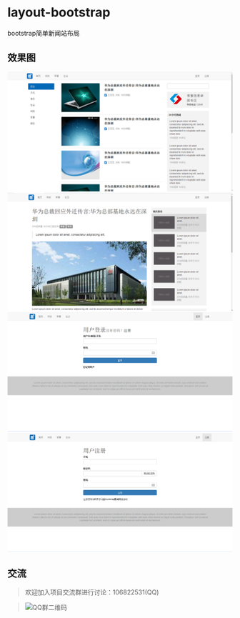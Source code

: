 # layout-bootstrap
bootstrap简单新闻站布局

## 效果图
![首页](https://github.com/wmhello/layout-bootstrap/raw/master/Screenshots/index.png)
![新闻页](https://github.com/wmhello/layout-bootstrap/raw/master/Screenshots/news.png)
![登录页](https://github.com/wmhello/layout-bootstrap/raw/master/Screenshots/login.png)
![注册页](https://github.com/wmhello/layout-bootstrap/raw/master/Screenshots/signup.png)

## 交流
> 欢迎加入项目交流群进行讨论：106822531(QQ)

> ![QQ群二维码](https://github.com/wmhello/laravel_template_with_vue/raw/master/Screenshots/qq_qrcode.jpg)
